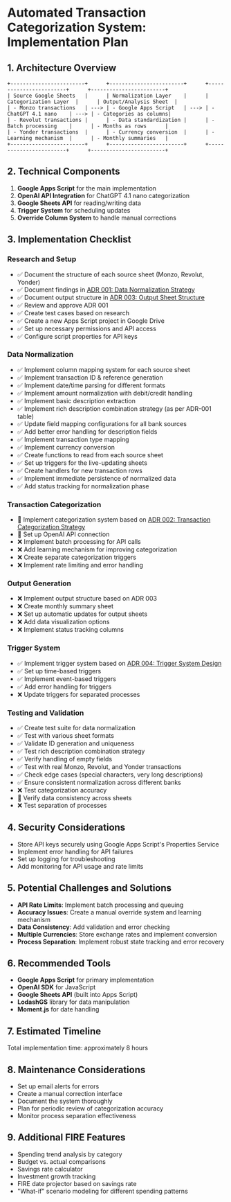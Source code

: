 # Automated Transaction Categorization System: Implementation Plan

## 1. Architecture Overview

```
+------------------------+      +------------------------+      +------------------------+      +------------------------+
| Source Google Sheets   |      | Normalization Layer    |      | Categorization Layer  |      | Output/Analysis Sheet  |
| - Monzo transactions   | ---> | - Google Apps Script   | ---> | - ChatGPT 4.1 nano    | ---> | - Categories as columns|
| - Revolut transactions |      | - Data standardization |      | - Batch processing    |      | - Months as rows      |
| - Yonder transactions  |      | - Currency conversion  |      | - Learning mechanism  |      | - Monthly summaries   |
+------------------------+      +------------------------+      +------------------------+      +------------------------+
```

## 2. Technical Components

1. **Google Apps Script** for the main implementation
2. **OpenAI API Integration** for ChatGPT 4.1 nano categorization
3. **Google Sheets API** for reading/writing data
4. **Trigger System** for scheduling updates
5. **Override Column System** to handle manual corrections

## 3. Implementation Checklist

### Research and Setup
- ✅ Document the structure of each source sheet (Monzo, Revolut, Yonder)
- ✅ Document findings in [ADR 001: Data Normalization Strategy](../docs/adr/001-data-normalization-strategy.md)
- ✅ Document output structure in [ADR 003: Output Sheet Structure](../docs/adr/003-output-sheet-structure.md)
- ✅ Review and approve ADR 001
- ✅ Create test cases based on research
- ✅ Create a new Apps Script project in Google Drive
- ✅ Set up necessary permissions and API access
- ✅ Configure script properties for API keys

### Data Normalization
- ✅ Implement column mapping system for each source sheet
- ✅ Implement transaction ID & reference generation
- ✅ Implement date/time parsing for different formats
- ✅ Implement amount normalization with debit/credit handling
- ✅ Implement basic description extraction
- ✅ Implement rich description combination strategy (as per ADR-001 table)
- ✅ Update field mapping configurations for all bank sources
- ✅ Add better error handling for description fields
- ✅ Implement transaction type mapping
- ✅ Implement currency conversion
- ✅ Create functions to read from each source sheet
- ✅ Set up triggers for the live-updating sheets
- ✅ Create handlers for new transaction rows
- ✅ Implement immediate persistence of normalized data
- ✅ Add status tracking for normalization phase

### Transaction Categorization
- 🔄 Implement categorization system based on [ADR 002: Transaction Categorization Strategy](../docs/adr/002-transaction-categorization-strategy.md)
- 🔄 Set up OpenAI API connection
- ❌ Implement batch processing for API calls
- ❌ Add learning mechanism for improving categorization
- ❌ Create separate categorization triggers
- ❌ Implement rate limiting and error handling

### Output Generation
- ❌ Implement output structure based on ADR 003
- ❌ Create monthly summary sheet
- ❌ Set up automatic updates for output sheets
- ❌ Add data visualization options
- ❌ Implement status tracking columns

### Trigger System
- ✅ Implement trigger system based on [ADR 004: Trigger System Design](../docs/adr/004-trigger-system-design.md)
- ✅ Set up time-based triggers
- ✅ Implement event-based triggers
- ✅ Add error handling for triggers
- ❌ Update triggers for separated processes

### Testing and Validation
- ✅ Create test suite for data normalization
- ✅ Test with various sheet formats
- ✅ Validate ID generation and uniqueness
- ✅ Test rich description combination strategy
- ✅ Verify handling of empty fields
- ✅ Test with real Monzo, Revolut, and Yonder transactions
- ✅ Check edge cases (special characters, very long descriptions)
- ✅ Ensure consistent normalization across different banks
- ❌ Test categorization accuracy
- 🔄 Verify data consistency across sheets
- ❌ Test separation of processes

## 4. Security Considerations

- Store API keys securely using Google Apps Script's Properties Service
- Implement error handling for API failures
- Set up logging for troubleshooting
- Add monitoring for API usage and rate limits

## 5. Potential Challenges and Solutions

- **API Rate Limits**: Implement batch processing and queuing
- **Accuracy Issues**: Create a manual override system and learning mechanism
- **Data Consistency**: Add validation and error checking
- **Multiple Currencies**: Store exchange rates and implement conversion
- **Process Separation**: Implement robust state tracking and error recovery

## 6. Recommended Tools

- **Google Apps Script** for primary implementation
- **OpenAI SDK** for JavaScript
- **Google Sheets API** (built into Apps Script)
- **LodashGS** library for data manipulation
- **Moment.js** for date handling

## 7. Estimated Timeline

Total implementation time: approximately 8 hours

## 8. Maintenance Considerations

- Set up email alerts for errors
- Create a manual correction interface
- Document the system thoroughly
- Plan for periodic review of categorization accuracy
- Monitor process separation effectiveness

## 9. Additional FIRE Features

- Spending trend analysis by category
- Budget vs. actual comparisons
- Savings rate calculator
- Investment growth tracking
- FIRE date projector based on savings rate
- "What-if" scenario modeling for different spending patterns 